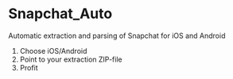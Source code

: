 # Snapchat_Auto
Automatic extraction and parsing of Snapchat for iOS and Android

1. Choose iOS/Android
2. Point to your extraction ZIP-file
3. Profit
